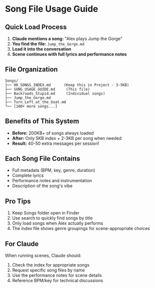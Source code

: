 # Song File Usage Guide

## Quick Load Process

1. **Claude mentions a song:** "Alex plays Jump the Gorge"
2. **You find the file:** `Jump_the_Gorge.md`
3. **Load it into the conversation**
4. **Scene continues with full lyrics and performance notes**

## File Organization

```
Songs/
├── 00_SONGS_INDEX.md      (Keep this in Project - 3-5KB)
├── SONG_USAGE_GUIDE.md     (This file)
├── Backroads_Stupid.md     (Individual songs)
├── Jump_the_Gorge.md       
├── Turn_Left_at_the_Goat.md
└── [100+ more songs...]
```

## Benefits of This System

- **Before:** 200KB+ of songs always loaded
- **After:** Only 5KB index + 2-3KB per song when needed
- **Result:** 40-50 extra messages per session!

## Each Song File Contains

- Full metadata (BPM, key, genre, duration)
- Complete lyrics
- Performance notes and instrumentation
- Description of the song's vibe

## Pro Tips

1. Keep Songs folder open in Finder
2. Use search to quickly find songs by title
3. Only load songs when Alex actually performs
4. The index file shows genre groupings for scene-appropriate choices

## For Claude

When running scenes, Claude should:
1. Check the index for appropriate songs
2. Request specific song files by name
3. Use the performance notes for scene details
4. Reference BPM/key for technical discussions
